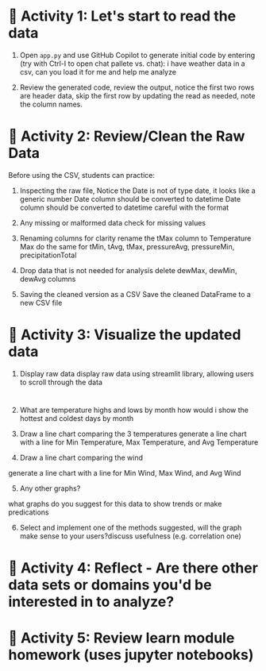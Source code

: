 # 🧪 Activity 1: Let's start to read the data

1. Open `app.py` and use GitHub Copilot to generate initial code by entering (try with Ctrl-I to open chat pallete vs. chat): 
i have weather data in a csv, can you load it for me and help me analyze

2. Review the generated code, review the output, notice the first two rows are header data, skip the first row by updating the read as needed, note the column names.  

# 🧪 Activity 2: Review/Clean the Raw Data

Before using the CSV, students can practice:
1. Inspecting the raw file, Notice the Date is not of type date, it looks like a generic number
Date column should be converted to datetime
Date column should be converted to datetime careful with the format

2. Any missing or malformed data
check for missing values

3. Renaming columns for clarity
rename the tMax column to Temperature Max
do the same for tMin, tAvg, tMax, pressureAvg, pressureMin, precipitationTotal

4. Drop data that is not needed for analysis
delete dewMax, dewMin, dewAvg columns

5. Saving the cleaned version as a CSV
Save the cleaned DataFrame to a new CSV file

# 🧪 Activity 3: Visualize the updated data
1. Display raw data
display raw data using streamlit library, allowing users to scroll through the data 
#
2. What are temperature highs and lows by month
how would i show the hottest and coldest days by month

3. Draw a line chart comparing the 3 temperatures
generate a line chart with a line for Min Temperature, Max Temperature, and Avg Temperature

4. Draw a line chart comparing the wind

generate a line chart with a line for Min Wind, Max Wind, and Avg Wind

5. Any other graphs? 

what graphs do you suggest for this data to show trends or make predications

6. Select and implement one of the methods suggested, will the graph make sense to your users?discuss usefulness (e.g. correlation one)

# 🧪 Activity 4: Reflect - Are there other data sets or domains you'd be interested in to analyze?

# 🧪 Activity 5: Review learn module homework (uses jupyter notebooks)
